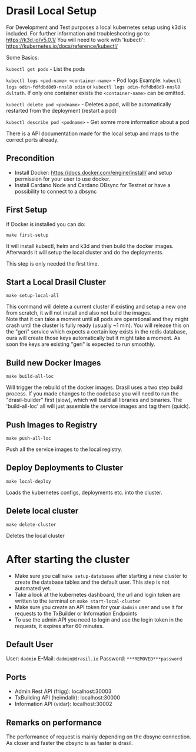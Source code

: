 # Drasil Local Setup
For Development and Test purposes a local kubernetes setup using k3d is included. 
For further information and troubleshooting go to: https://k3d.io/v5.0.1/
You will need to work with 'kubectl': https://kubernetes.io/docs/reference/kubectl/

Some Basics: 

`kubectl get pods` - List the pods

`kubectl logs <pod-name> <container-name>` - Pod logs Example: `kubectl logs odin-fdfdbd8d9-nnsl8 odin` or `kubectl logs odin-fdfdbd8d9-nnsl8 dvltath`. If only one container exists the `<container-name>` can be omitted.

`kubectl delete pod <podname>` - Deletes a pod, will be automatically restarted from the deployment (restart a pod)

`kubectl describe pod <podname>` - Get somre more information about a pod

There is a API documentation made for the local setup and maps to the correct ports already. 

## Precondition
- Install Docker: https://docs.docker.com/engine/install/ and setup permission for your user to use docker. 
- Install Cardano Node and Cardano DBsync for Testnet or have a possibility to connect to a dbsync

## First Setup
If Docker is installed you can do: 

`make first-setup`

It will install kubectl, helm and k3d and then build the docker images.
Afterwards it will setup the local cluster and do the deployments. 

This step is only needed the first time.

## Start a Local Drasil Cluster

`make setup-local-all`

This command will delete a current cluster if existing and setup a new one from scratch, it will not install and also not build the images.  
Note that it can take a moment until all pods are operational and they might crash until the cluster is fully ready (usually ~1 min).
You will release this on the "geri" service which expects a certain key exists in the redis database, oura will create those keys automatically but it might take a moment. As soon the keys are existing "geri" is expected to run smoothly.

## Build new Docker Images

`make build-all-loc`

Will trigger the rebuild of the docker images. Drasil uses a two step build process. If you made changes to the codebase you will need to run the "drasil-builder" first (slow), which will build all libraries and binaries. The 'build-all-loc' all will just assemble the service images and tag them (quick).

## Push Images to Registry

`make push-all-loc`

Push all the service images to the local registry.

## Deploy Deployments to Cluster

`make local-deploy`

Loads the kubernetes configs, deployments etc. into the cluster.

## Delete local cluster

`make delete-cluster`

Deletes the local cluster


# After starting the cluster

- Make sure you call `make setup-databases` after starting a new cluster to create the database tables and the default user. This step is not automated yet. 
- Take a look at the kubernetes dashboard, the url and login token are written to the terminal on `make start-local-cluster` 
- Make sure you create an API token for your `dadmin` user and use it for requests to the TxBuilder or Information Endpoints
- To use the admin API you need to login and use the login token in the requests, it expires after 60 minutes.

## Default User
User: `dadmin`
E-Mail: `dadmin@drasil.io`
Password: `***REMOVED***password`

## Ports
- Admin Rest API (frigg): localhost:30003
- TxBuilding API (heimdallr): localhost:30000
- Information API (vidar): localhost:30002

## Remarks on performance
The performance of request is mainly depending on the dbsync connection. As closer and faster the dbsync is as faster is drasil.

